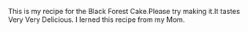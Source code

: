 This is my recipe for the Black Forest Cake.Please try making it.It tastes Very Very Delicious. I lerned this recipe from my Mom.
